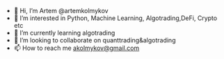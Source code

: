 - 👋 Hi, I’m Artem @artemkolmykov
- 👀 I’m interested in Python, Machine Learning, Algotrading,DeFi, Crypto etc
- 🌱 I’m currently learning algotrading
- 💞️ I’m looking to collaborate on quanttrading&algotrading
- 📫 How to reach me akolmykov@gmail.com

<!---
artemkolmykov/artemkolmykov is a ✨ special ✨ repository because its `README.md` (this file) appears on your GitHub profile.
You can click the Preview link to take a look at your changes.
--->

